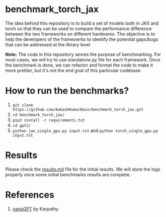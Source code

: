 # benchmark_torch_jax
The idea behind this repository is to build a set of models both in JAX and torch so that they can be used to compare the
performance difference between the two frameworks on different hardwares. The objective is to help the developers of the
frameowrks to identify the potential gaps/bugs that can be addressed at the library level

**Note:** The code in this repository sevres the purpose of benchmarking. For most cases, we will try to use standalone py file for each
framework. Once the benchmark is done, we can refactor and format the code to make it more prettier, but it's not the end goal of this
particular codebase


# How to run the benchmarks?

1. `git clone https://github.com/AakashKumarNain/benchmark_torch_jax.git`
2. `cd benchmark_torch_jax/`
3. `pip3 install -r requirements.txt`
4. `cd gpt2/`
5. `python jax_single_gpu.py input.txt` and `python torch_single_gpu.py input.txt`


# Results

Please check the [results.md](./results.md) file for the initial results. We will store the logs properly once some initial benchmarks results are complete. 
 

# References

1. [nanoGPT](https://github.com/karpathy/build-nanogpt/tree/master) by Karpathy
